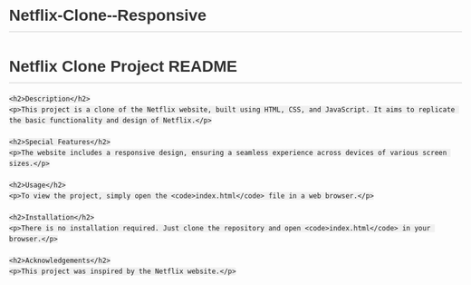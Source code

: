 # Netflix-Clone--Responsive

<!DOCTYPE html>
<html lang="en">
<head>
    <meta charset="UTF-8">
    <meta name="viewport" content="width=device-width, initial-scale=1.0">
    <title>Netflix Clone README</title>
    <style>
        body {
            font-family: Arial, sans-serif;
            line-height: 1.6;
            max-width: 800px;
            margin: 20px auto;
            padding: 0 20px;
        }
        h1, h2, h3 {
            color: #333;
        }
        h1 {
            border-bottom: 1px solid #ccc;
            padding-bottom: 5px;
        }
        code {
            background-color: #f0f0f0;
            padding: 2px 5px;
            border-radius: 3px;
        }
    </style>
</head>
<body>
    <h1>Netflix Clone Project README</h1>

    <h2>Description</h2>
    <p>This project is a clone of the Netflix website, built using HTML, CSS, and JavaScript. It aims to replicate the basic functionality and design of Netflix.</p>

    <h2>Special Features</h2>
    <p>The website includes a responsive design, ensuring a seamless experience across devices of various screen sizes.</p>

    <h2>Usage</h2>
    <p>To view the project, simply open the <code>index.html</code> file in a web browser.</p>

    <h2>Installation</h2>
    <p>There is no installation required. Just clone the repository and open <code>index.html</code> in your browser.</p>

    <h2>Acknowledgements</h2>
    <p>This project was inspired by the Netflix website.</p>

   
</body>
</html>
